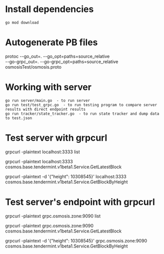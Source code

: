 # Install dependencies
    go mod download

# Autogenerate PB files
protoc --go_out=. --go_opt=paths=source_relative \
    --go-grpc_out=. --go-grpc_opt=paths=source_relative \
    osmosisTest/osmosis.proto

# Working with server
    go run server/main.go  - to run server
    go run test/test_grpc.go  - to run testing program to compare server results with direct endpoint results
    go run tracker/state_tracker.go  - to run state tracker and dump data to test.json

# Test server with grpcurl

grpcurl -plaintext localhost:3333 list

grpcurl -plaintext localhost:3333 cosmos.base.tendermint.v1beta1.Service.GetLatestBlock

grpcurl -plaintext -d '{"height": 10308545}' localhost:3333 cosmos.base.tendermint.v1beta1.Service.GetBlockByHeight

# Test server's endpoint with grpcurl

grpcurl -plaintext grpc.osmosis.zone:9090 list

grpcurl -plaintext grpc.osmosis.zone:9090 cosmos.base.tendermint.v1beta1.Service.GetLatestBlock

grpcurl -plaintext -d '{"height": 10308545}' grpc.osmosis.zone:9090 cosmos.base.tendermint.v1beta1.Service.GetBlockByHeight 
